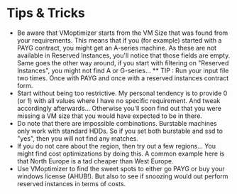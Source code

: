 # Tips & Tricks

* Be aware that VMoptimizer starts from the VM Size that was found from your requirements. This means that if you (for example) started with a PAYG contract, you might get an A-series machine. As these are not available in Reserved Instances, you'll notice that those fields are empty. Same goes the other way around, if you start with filtering on "Reserved Instances", you might not find A or G-series...
  ** TIP : Run your input file two times. Once with PAYG and once with a reserved instances contract form.
* Start without being too restrictive. My personal tendency is to provide 0 (or 1) with all values where I have no specific requirement. And tweak accordingly afterwards... Otherwise you'll soon find out that you were missing a VM size that you would have expected to be in there.
* Do note that there are impossible combinations. Burstable machines only work with standard HDDs. So if you set both burstable and ssd to "yes", then you will not find any matches.
* If you do not care about the region, then try out a few regions... You might find cost optimizations by doing this. A common example here is that North Europe is a tad cheaper than West Europe.
* Use VMoptimizer to find the sweet spots to either go PAYG or buy your windows license (AHUB!). But also to see if snoozing would out perform reserved instances in terms of costs.